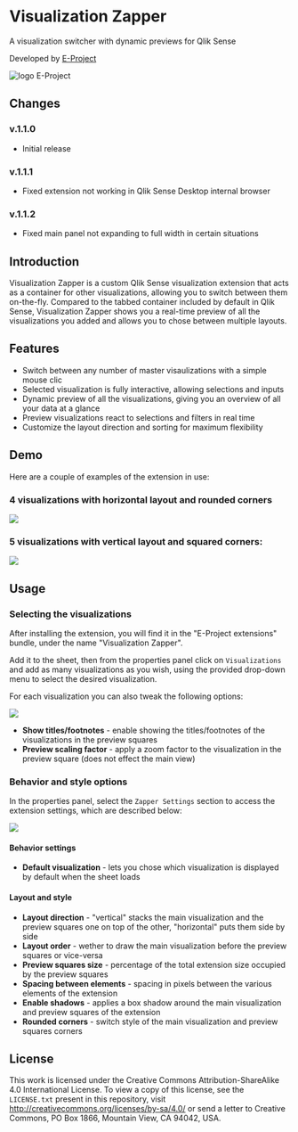 # Visualization Zapper

A visualization switcher with dynamic previews for Qlik Sense

Developed by [E-Project](http://e-projectsrl.it)

![logo E-Project](images/logo_epj.png)

## Changes

### v.1.1.0

- Initial release

### v.1.1.1

- Fixed extension not working in Qlik Sense Desktop internal browser

### v.1.1.2

- Fixed main panel not expanding to full width in certain situations

## Introduction

Visualization Zapper is a custom Qlik Sense visualization extension that acts as a container for other visualizations, allowing you to switch between them on-the-fly. Compared to the tabbed container included by default in Qlik Sense, Visualization Zapper shows you a real-time preview of all the visualizations you added and allows you to chose between multiple layouts.

## Features

- Switch between any number of master visaulizations with a simple mouse clic
- Selected visualization is fully interactive, allowing selections and inputs
- Dynamic preview of all the visualizations, giving you an overview of all your data at a glance
- Preview visualizations react to selections and filters in real time
- Customize the layout direction and sorting for maximum flexibility

## Demo

Here are a couple of examples of the extension in use:

### 4 visualizations with horizontal layout and rounded corners

![](images/demo-horizontal.gif)

### 5 visualizations with vertical layout and squared corners:

![](images/demo-vertical.gif)

## Usage

### Selecting the visualizations
After installing the extension, you will find it in the "E-Project extensions" bundle, under the name "Visualization Zapper".

Add it to the sheet, then from the properties panel click on `Visualizations` and add as many visualizations as you wish, using the provided drop-down menu to select the desired visualization.

For each visualization you can also tweak the following options:

![](images/vis-options.png)

- **Show titles/footnotes** - enable showing the titles/footnotes of the visualizations in the preview squares
- **Preview scaling factor** - apply a zoom factor to the visualization in the preview square (does not effect the main view)

### Behavior and style options

In the properties panel, select the `Zapper Settings` section to access the extension settings, which are described below:

![](images/style-options.png)

#### Behavior settings

- **Default visualization** - lets you chose which visualization is displayed by default when the sheet loads

#### Layout and style

- **Layout direction** - "vertical" stacks the main visualization and the preview squares one on top of the other, "horizontal" puts them side by side
- **Layout order** - wether to draw the main visualization before the preview squares or vice-versa
- **Preview squares size** - percentage of the total extension size occupied by the preview squares
- **Spacing between elements** - spacing in pixels between the various elements of the extension
- **Enable shadows** - applies a box shadow around the main visualization and preview squares of the extension
- **Rounded corners** - switch style of the main visualization and preview squares corners



## License

This work is licensed under the Creative Commons Attribution-ShareAlike 4.0 International License. To view a copy of this license, see the `LICENSE.txt` present in this repository, visit http://creativecommons.org/licenses/by-sa/4.0/ or send a letter to Creative Commons, PO Box 1866, Mountain View, CA 94042, USA.
